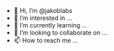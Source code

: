 - 👋 Hi, I’m @jakoblabs
- 👀 I’m interested in ...
- 🌱 I’m currently learning ...
- 💞️ I’m looking to collaborate on ...
- 📫 How to reach me ...

<!---
jakoblabs/jakoblabs is a ✨ special ✨ repository because its `README.md` (this file) appears on your GitHub profile.
You can click the Preview link to take a look at your changes.
--->
